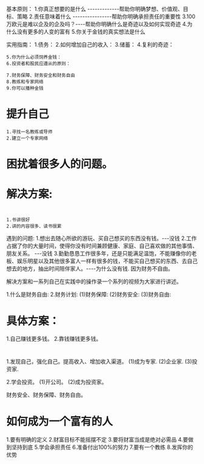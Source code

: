 基本原则：
    1.你真正想要的是什么 -------------帮助你明确梦想、价值观、目标、策略
    2.责任意味着什么 ----------------帮助你明确承担责任的重要性
    3.100万欧元是难以企及的企及吗？----帮助你明确什么是奇迹以及如何实现奇迹
    4.为什么没有更多的人变的富有
    5.你关于金钱的真实想法是什么

实用指南：
    1.债务：
    2.如何增加自己的收入：
    3.储蓄：
    4.复利的奇迹：

    5.你为什么必须饲养金钱：
    6.投资者和股民应遵从的原则：
    
    7.财务保障、财务安全和财务自由
    8.教练和专家网络
    9.你可以播种金钱

# 提升自己
    1.寻找一名教练或导师
    2.建立一个专家网络  

# 困扰着很多人的问题。
# 解决方案:

# 
    1.书讲很好
    2.讲的内容很多、读书很累

遇到的问题:
1.想出去随心所欲的游玩、买自己想买的东西没有钱。---没钱
2.工作占据了你的大量时间，使得你没有时间兼顾健康、家庭、自己喜欢做的其他事情、朋友关系。 ---没钱
3.勤勤恳恳工作很多年，还是只能满足温饱，不能赚像你的老板、娱乐明星以及其他很多富人一样有很多的钱，不能买自己想买的东西、去自己想去的地方，抽出时间陪伴家人。----为什么没有钱. 因为财务不自由。

解决方案和一系列自己在实践中的操作录一个系列的视频为大家进行讲述。

1.什么是财务自由:
2.财务计划: 
  (1)财务保障:
  (2)财务安全:
  (3)财务自由: 

# 具体方案：
1.自己赚钱更多钱。
2.靠钱赚钱更多钱。

#

1.发现自己，强化自己。提高收入、增加收入渠道。
  (1)成为专家.
  (2)企业家.
  (3)投资家.

2.学会投资。
  (1)开公司。
  (2)成为投资家。


财务安全、财务保障、财务自由。

# 如何成为一个富有的人
1.要有明确的定义
2.财富目标不能摇摆不定
3.要将财富当成是绝对必需品
4.要做到坚持到底
5.学会承担责任
6.准备付出100%的努力
7.要有一个教练
8.发挥你的优势